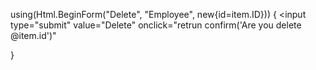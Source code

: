 using(Html.BeginForm("Delete", "Employee", new{id=item.ID}))
{
<input type="submit" value="Delete" onclick="retrun confirm('Are you delete @item.id')"

}
